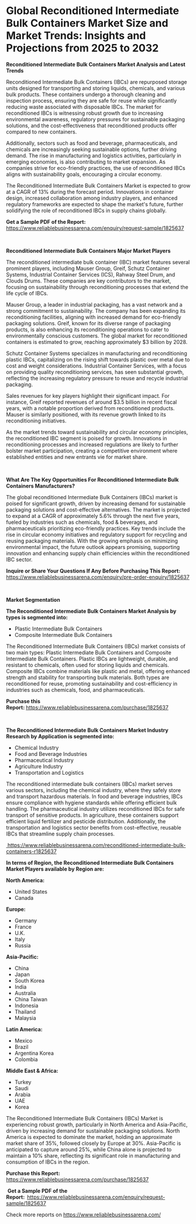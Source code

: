 <p><h1>Global Reconditioned Intermediate Bulk Containers Market Size and Market Trends: Insights and Projections from 2025 to 2032</h1></p><p><strong>Reconditioned Intermediate Bulk Containers Market Analysis and Latest Trends</strong></p>
<p><p>Reconditioned Intermediate Bulk Containers (IBCs) are repurposed storage units designed for transporting and storing liquids, chemicals, and various bulk products. These containers undergo a thorough cleaning and inspection process, ensuring they are safe for reuse while significantly reducing waste associated with disposable IBCs. The market for reconditioned IBCs is witnessing robust growth due to increasing environmental awareness, regulatory pressures for sustainable packaging solutions, and the cost-effectiveness that reconditioned products offer compared to new containers. </p><p>Additionally, sectors such as food and beverage, pharmaceuticals, and chemicals are increasingly seeking sustainable options, further driving demand. The rise in manufacturing and logistics activities, particularly in emerging economies, is also contributing to market expansion. As companies strive for eco-friendly practices, the use of reconditioned IBCs aligns with sustainability goals, encouraging a circular economy.</p><p>The Reconditioned Intermediate Bulk Containers Market is expected to grow at a CAGR of 13% during the forecast period. Innovations in container design, increased collaboration among industry players, and enhanced regulatory frameworks are expected to shape the market's future, further solidifying the role of reconditioned IBCs in supply chains globally.</p></p>
<p><strong>Get a Sample PDF of the Report:&nbsp;</strong> <a href="https://www.reliablebusinessarena.com/enquiry/request-sample/1825637?utm_campaign=1891&utm_medium=2&utm_source=Github&utm_content=ia&utm_term=03022025&utm_id=reconditioned-intermediate-bulk-containers">https://www.reliablebusinessarena.com/enquiry/request-sample/1825637</a></p>
<p>&nbsp;</p>
<p><strong>Reconditioned Intermediate Bulk Containers Major Market Players</strong></p>
<p><p>The reconditioned intermediate bulk container (IBC) market features several prominent players, including Mauser Group, Greif, Schutz Container Systems, Industrial Container Services (ICS), Rahway Steel Drum, and Clouds Drums. These companies are key contributors to the market, focusing on sustainability through reconditioning processes that extend the life cycle of IBCs.</p><p>Mauser Group, a leader in industrial packaging, has a vast network and a strong commitment to sustainability. The company has been expanding its reconditioning facilities, aligning with increased demand for eco-friendly packaging solutions. Greif, known for its diverse range of packaging products, is also enhancing its reconditioning operations to cater to environmentally conscious customers. The global market for reconditioned containers is estimated to grow, reaching approximately $3 billion by 2028.</p><p>Schutz Container Systems specializes in manufacturing and reconditioning plastic IBCs, capitalizing on the rising shift towards plastic over metal due to cost and weight considerations. Industrial Container Services, with a focus on providing quality reconditioning services, has seen substantial growth, reflecting the increasing regulatory pressure to reuse and recycle industrial packaging.</p><p>Sales revenues for key players highlight their significant impact. For instance, Greif reported revenues of around $3.5 billion in recent fiscal years, with a notable proportion derived from reconditioned products. Mauser is similarly positioned, with its revenue growth linked to its reconditioning initiatives.</p><p>As the market trends toward sustainability and circular economy principles, the reconditioned IBC segment is poised for growth. Innovations in reconditioning processes and increased regulations are likely to further bolster market participation, creating a competitive environment where established entities and new entrants vie for market share.</p></p>
<p>&nbsp;</p>
<p><strong>What Are The Key Opportunities For Reconditioned Intermediate Bulk Containers Manufacturers?</strong></p>
<p><p>The global reconditioned Intermediate Bulk Containers (IBCs) market is poised for significant growth, driven by increasing demand for sustainable packaging solutions and cost-effective alternatives. The market is projected to expand at a CAGR of approximately 5.6% through the next five years, fueled by industries such as chemicals, food & beverages, and pharmaceuticals prioritizing eco-friendly practices. Key trends include the rise in circular economy initiatives and regulatory support for recycling and reusing packaging materials. With the growing emphasis on minimizing environmental impact, the future outlook appears promising, supporting innovation and enhancing supply chain efficiencies within the reconditioned IBC sector.</p></p>
<p><strong>Inquire or Share Your Questions If Any Before Purchasing This Report:</strong> <a href="https://www.reliablebusinessarena.com/enquiry/pre-order-enquiry/1825637?utm_campaign=1891&utm_medium=2&utm_source=Github&utm_content=ia&utm_term=03022025&utm_id=reconditioned-intermediate-bulk-containers">https://www.reliablebusinessarena.com/enquiry/pre-order-enquiry/1825637</a></p>
<p>&nbsp;</p>
<p><strong>Market Segmentation</strong></p>
<p><strong>The Reconditioned Intermediate Bulk Containers Market Analysis by types is segmented into:</strong></p>
<p><ul><li>Plastic Intermediate Bulk Containers</li><li>Composite Intermediate Bulk Containers</li></ul></p>
<p><p>The Reconditioned Intermediate Bulk Containers (IBCs) market consists of two main types: Plastic Intermediate Bulk Containers and Composite Intermediate Bulk Containers. Plastic IBCs are lightweight, durable, and resistant to chemicals, often used for storing liquids and chemicals. Composite IBCs combine materials like plastic and metal, offering enhanced strength and stability for transporting bulk materials. Both types are reconditioned for reuse, promoting sustainability and cost-efficiency in industries such as chemicals, food, and pharmaceuticals.</p></p>
<p><strong>Purchase this Report:&nbsp;</strong><a href="https://www.reliablebusinessarena.com/purchase/1825637?utm_campaign=1891&utm_medium=2&utm_source=Github&utm_content=ia&utm_term=03022025&utm_id=reconditioned-intermediate-bulk-containers">https://www.reliablebusinessarena.com/purchase/1825637</a></p>
<p>&nbsp;</p>
<p><strong>The Reconditioned Intermediate Bulk Containers Market Industry Research by Application is segmented into:</strong></p>
<p><ul><li>Chemical Industry</li><li>Food and Beverage Industries</li><li>Pharmaceutical Industry</li><li>Agriculture Industry</li><li>Transportation and Logistics</li></ul></p>
<p><p>The reconditioned intermediate bulk containers (IBCs) market serves various sectors, including the chemical industry, where they safely store and transport hazardous materials. In food and beverage industries, IBCs ensure compliance with hygiene standards while offering efficient bulk handling. The pharmaceutical industry utilizes reconditioned IBCs for safe transport of sensitive products. In agriculture, these containers support efficient liquid fertilizer and pesticide distribution. Additionally, the transportation and logistics sector benefits from cost-effective, reusable IBCs that streamline supply chain processes.</p></p>
<p><a href="https://www.reliablebusinessarena.com/reconditioned-intermediate-bulk-containers-r1825637?utm_campaign=1891&utm_medium=2&utm_source=Github&utm_content=ia&utm_term=03022025&utm_id=reconditioned-intermediate-bulk-containers">&nbsp;https://www.reliablebusinessarena.com/reconditioned-intermediate-bulk-containers-r1825637</a></p>
<p><strong>In terms of Region, the Reconditioned Intermediate Bulk Containers Market Players available by Region are:</strong></p>
<p>
    <p> <strong> North America: </strong>
        <ul>
            <li>United States</li>
            <li>Canada</li>
        </ul>
        </p> 
    <p> <strong> Europe: </strong>
        <ul>
            <li>Germany</li>
            <li>France</li>
            <li>U.K.</li>
            <li>Italy</li>
            <li>Russia</li>
        </ul>
        </p> 
    <p> <strong> Asia-Pacific: </strong>
        <ul>
            <li>China</li>
            <li>Japan</li>
            <li>South Korea</li>
            <li>India</li>
            <li>Australia</li>
            <li>China Taiwan</li>
            <li>Indonesia</li>
            <li>Thailand</li>
            <li>Malaysia</li>
        </ul>
        </p> 
    <p> <strong> Latin America: </strong>
        <ul>
            <li>Mexico</li>
            <li>Brazil</li>
            <li>Argentina Korea</li>
            <li>Colombia</li>
        </ul>
        </p> 
    <p> <strong> Middle East & Africa: </strong>
        <ul>
            <li>Turkey</li>
            <li>Saudi</li>
            <li>Arabia</li>
            <li>UAE</li>
            <li>Korea</li>
        </ul>
    </p>
    </p>
<p><p>The Reconditioned Intermediate Bulk Containers (IBCs) Market is experiencing robust growth, particularly in North America and Asia-Pacific, driven by increasing demand for sustainable packaging solutions. North America is expected to dominate the market, holding an approximate market share of 35%, followed closely by Europe at 30%. Asia-Pacific is anticipated to capture around 25%, while China alone is projected to maintain a 10% share, reflecting its significant role in manufacturing and consumption of IBCs in the region.</p></p>
<p><strong>Purchase this Report: </strong><a href="https://www.reliablebusinessarena.com/purchase/1825637?utm_campaign=1891&utm_medium=2&utm_source=Github&utm_content=ia&utm_term=03022025&utm_id=reconditioned-intermediate-bulk-containers">https://www.reliablebusinessarena.com/purchase/1825637</a></p>
<p>&nbsp;<strong>Get a Sample PDF of the Report:&nbsp;&nbsp;</strong><a href="https://www.reliablebusinessarena.com/enquiry/request-sample/1825637?utm_campaign=1891&utm_medium=2&utm_source=Github&utm_content=ia&utm_term=03022025&utm_id=reconditioned-intermediate-bulk-containers">https://www.reliablebusinessarena.com/enquiry/request-sample/1825637</a></p>
<p><strong></strong></p>
<p>Check more reports on <a href="https://www.reliablebusinessarena.com/?utm_campaign=1891&utm_medium=2&utm_source=Github&utm_content=ia&utm_term=03022025&utm_id=reconditioned-intermediate-bulk-containers">https://www.reliablebusinessarena.com/</a></p>